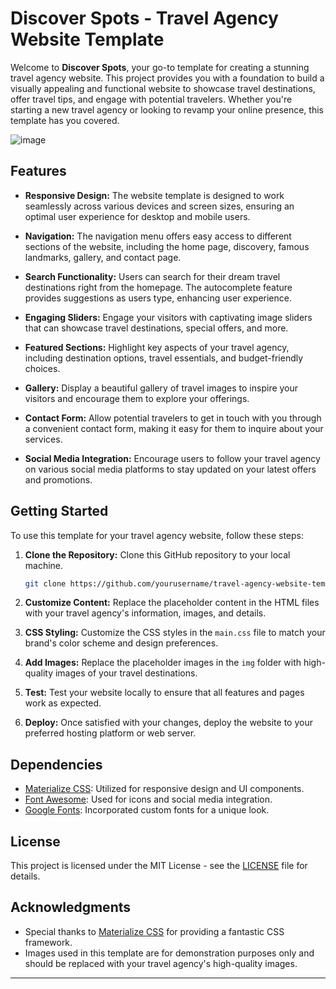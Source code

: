 # Discover Spots - Travel Agency Website Template

Welcome to **Discover Spots**, your go-to template for creating a stunning travel agency website. This project provides you with a foundation to build a visually appealing and functional website to showcase travel destinations, offer travel tips, and engage with potential travelers. Whether you're starting a new travel agency or looking to revamp your online presence, this template has you covered.

![image](https://github.com/Mohammed20037/Travel_Agency_Website_Template/assets/113844625/529dd057-72a3-405a-b442-21c596fe86f5)


## Features

- **Responsive Design:** The website template is designed to work seamlessly across various devices and screen sizes, ensuring an optimal user experience for desktop and mobile users.

- **Navigation:** The navigation menu offers easy access to different sections of the website, including the home page, discovery, famous landmarks, gallery, and contact page.

- **Search Functionality:** Users can search for their dream travel destinations right from the homepage. The autocomplete feature provides suggestions as users type, enhancing user experience.

- **Engaging Sliders:** Engage your visitors with captivating image sliders that can showcase travel destinations, special offers, and more.

- **Featured Sections:** Highlight key aspects of your travel agency, including destination options, travel essentials, and budget-friendly choices.

- **Gallery:** Display a beautiful gallery of travel images to inspire your visitors and encourage them to explore your offerings.

- **Contact Form:** Allow potential travelers to get in touch with you through a convenient contact form, making it easy for them to inquire about your services.

- **Social Media Integration:** Encourage users to follow your travel agency on various social media platforms to stay updated on your latest offers and promotions.

## Getting Started

To use this template for your travel agency website, follow these steps:

1. **Clone the Repository:** Clone this GitHub repository to your local machine.

   ```bash
   git clone https://github.com/yourusername/travel-agency-website-template.git
   ```

2. **Customize Content:** Replace the placeholder content in the HTML files with your travel agency's information, images, and details.

3. **CSS Styling:** Customize the CSS styles in the `main.css` file to match your brand's color scheme and design preferences.

4. **Add Images:** Replace the placeholder images in the `img` folder with high-quality images of your travel destinations.

5. **Test:** Test your website locally to ensure that all features and pages work as expected.

6. **Deploy:** Once satisfied with your changes, deploy the website to your preferred hosting platform or web server.

## Dependencies

- [Materialize CSS](https://materializecss.com/): Utilized for responsive design and UI components.
- [Font Awesome](https://fontawesome.com/): Used for icons and social media integration.
- [Google Fonts](https://fonts.google.com/): Incorporated custom fonts for a unique look.


## License

This project is licensed under the MIT License - see the [LICENSE](LICENSE) file for details.

## Acknowledgments

- Special thanks to [Materialize CSS](https://materializecss.com/) for providing a fantastic CSS framework.
- Images used in this template are for demonstration purposes only and should be replaced with your travel agency's high-quality images.

---

